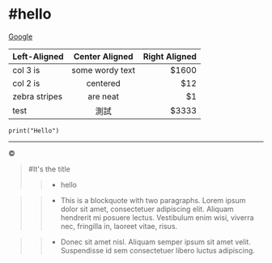 #**hello**
===

[Google](https://www.google.com)
 

| Left-Aligned  | Center Aligned  | Right Aligned |
| :------------ |:---------------:| -----:|
| col 3 is      | some wordy text | $1600 |
| col 2 is      | centered        |   $12 |
| zebra stripes | are neat        |    $1 |
| test | 測試        |    $3333 |

```
print("Hello")
```
-----
&copy;

> #It's the title
>> - hello

>> - This is a blockquote with two paragraphs. Lorem ipsum dolor sit amet,
consectetuer adipiscing elit. Aliquam hendrerit mi posuere lectus.
Vestibulum enim wisi, viverra nec, fringilla in, laoreet vitae, risus.

>> - Donec sit amet nisl. Aliquam semper ipsum sit amet velit. Suspendisse
id sem consectetuer libero luctus adipiscing.

[google]: https://www.google.com "Optional title here" 

